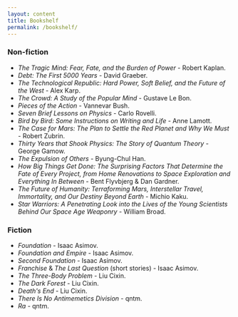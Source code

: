 ```yaml
---
layout: content
title: Bookshelf
permalink: /bookshelf/
---
```


### Non-fiction
- *The Tragic Mind: Fear, Fate, and the Burden of Power* - Robert Kaplan.
- *Debt: The First 5000 Years* - David Graeber.
- *The Technological Republic: Hard Power, Soft Belief, and the Future of the West* - Alex Karp.
- *The Crowd: A Study of the Popular Mind* - Gustave Le Bon.
- *Pieces of the Action* - Vannevar Bush.
- *Seven Brief Lessons on Physics* - Carlo Rovelli.
- *Bird by Bird: Some Instructions on Writing and Life* - Anne Lamott.
- *The Case for Mars: The Plan to Settle the Red Planet and Why We Must* - Robert Zubrin.
- *Thirty Years that Shook Physics: The Story of Quantum Theory* - George Gamow.
- *The Expulsion of Others* - Byung-Chul Han.
- *How Big Things Get Done: The Surprising Factors That Determine the Fate of Every Project, from Home Renovations to Space Exploration and Everything In Between* - Bent Flyvbjerg & Dan Gardner.
- *The Future of Humanity: Terraforming Mars, Interstellar Travel, Immortality, and Our Destiny Beyond Earth* - Michio Kaku.
- *Star Warriors: A Penetrating Look into the Lives of the Young Scientists Behind Our Space Age Weaponry* - William Broad.

### Fiction
- *Foundation* - Isaac Asimov.
- *Foundation and Empire* - Isaac Asimov.
- *Second Foundation* - Isaac Asimov.
- *Franchise* & *The Last Question* (short stories) - Isaac Asimov.
- *The Three-Body Problem* - Liu Cixin.
- *The Dark Forest* - Liu Cixin.
- *Death's End* - Liu Cixin.
- *There Is No Antimemetics Division* - qntm.
- *Ra* - qntm.
